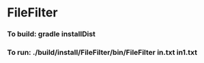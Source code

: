 # FileFilter
### To build: gradle installDist
### To run: ./build/install/FileFilter/bin/FileFilter in.txt in1.txt
